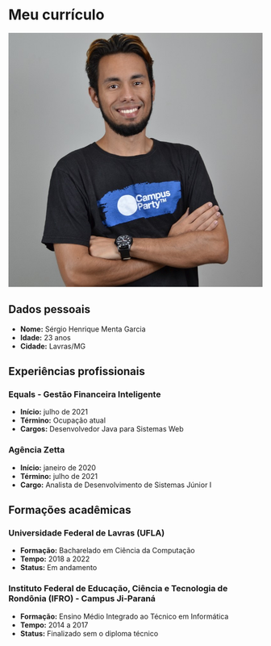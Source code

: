 # Meu currículo
  ![foto](./img/perfil.jpeg)

## Dados pessoais
  - **Nome:** Sérgio Henrique Menta Garcia
  - **Idade:** 23 anos
  - **Cidade:** Lavras/MG

## Experiências profissionais

### Equals - Gestão Financeira Inteligente
  - **Início:** julho de 2021
  - **Término:** Ocupação atual
  - **Cargos:** Desenvolvedor Java para Sistemas Web

### Agência Zetta
  - **Início:** janeiro de 2020
  - **Término:** julho de 2021
  - **Cargo:** Analista de Desenvolvimento de Sistemas Júnior I

## Formações acadêmicas

### Universidade Federal de Lavras (UFLA)
  - **Formação:** Bacharelado em Ciência da Computação
  - **Tempo:** 2018 a 2022
  - **Status:** Em andamento

### Instituto Federal de Educação, Ciência e Tecnologia de Rondônia (IFRO) - Campus Ji-Paraná
  - **Formação:** Ensino Médio Integrado ao Técnico em Informática
  - **Tempo:** 2014 a 2017
  - **Status:** Finalizado sem o diploma técnico
